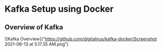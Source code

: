 # Kafka Setup using Docker

## Overview of Kafka
![Kafka Overview]("https://github.com/digitalnus/kafka-docker/Screenshot 2021-08-13 at 5.17.35 AM.png")
